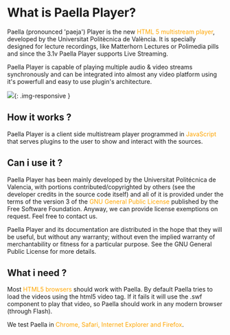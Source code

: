 ---
---

# What is Paella Player?

Paella (pronounced 'paeja') Player is the new <span style="color: orange">HTML 5 multistream player</span>, developed by the Universitat Politècnica de València. It is specially designed for lecture recordings, like Matterhorn Lectures or Polimedia pills and since the 3.1v Paella Player supports Live Streaming.

Paella Player is capable of playing multiple audio & video streams synchronously and can be integrated into almost any video platform using it's powerfull and easy to use plugin's architecture.

![](http://paellaplayer.upv.es/images/capture_player.jpg){: .img-responsive }

## How it works ?

Paella Player is a client side multistream player programmed in <span style="color: orange">JavaScript</span> that serves plugins to the user to show and interact with the sources.

## Can i use it ?

Paella Player has been mainly developed by the Universitat Politécnica de Valencia, with portions contributed/copyrighted by others (see the developer credits in the source code itself) and all of it is provided under the terms of the version 3 of the <span style="color: orange">GNU General Public License</span> published by the Free Software Foundation. Anyway, we can provide license exemptions on request. Feel free to contact us.

Paella Player and its documentation are distributed in the hope that they will be useful, but without any warranty; without even the implied warranty of merchantability or fitness for a particular purpose. See the GNU General Public License for more details.

## What i need ?

Most <span style="color: orange">HTML5 browsers</span> should work with Paella. By default Paella tries to load the videos using the html5 video tag. If it fails it will use the .swf component to play that video, so Paella should work in any modern browser (through Flash).

We test Paella in <span style="color: orange">Chrome, Safari, Internet Explorer and Firefox</span>.